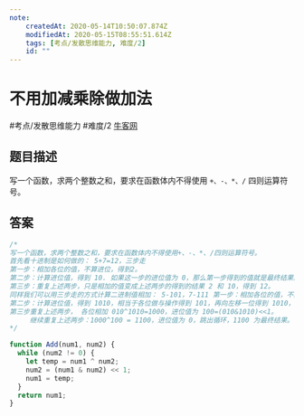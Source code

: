 ```yaml
---
note:
    createdAt: 2020-05-14T10:50:07.874Z
    modifiedAt: 2020-05-15T08:55:51.614Z
    tags: [考点/发散思维能力, 难度/2]
    id: ""
---
```

# 不用加减乘除做加法
#考点/发散思维能力 #难度/2 [牛客网](https://www.nowcoder.com/practice/59ac416b4b944300b617d4f7f111b215?tpId=13&tqId=11201&tPage=1&rp=1&ru=/ta/coding-interviews&qru=/ta/coding-interviews/question-ranking)
<!-- @crossnote.comment "id":"b8b9e913-431c-40dd-901b-02cc34b5b027" --> 
## 题目描述
写一个函数，求两个整数之和，要求在函数体内不得使用 `+、-、*、/` 四则运算符号。

## 答案
```javascript
/*
写一个函数，求两个整数之和，要求在函数体内不得使用+、-、*、/四则运算符号。
首先看十进制是如何做的： 5+7=12，三步走
第一步：相加各位的值，不算进位，得到2。
第二步：计算进位值，得到 10. 如果这一步的进位值为 0，那么第一步得到的值就是最终结果。
第三步：重复上述两步，只是相加的值变成上述两步的得到的结果 2 和 10，得到 12。
同样我们可以用三步走的方式计算二进制值相加： 5-101，7-111 第一步：相加各位的值，不算进位，得到 010，二进制每位相加就相当于各位做异或操作，101^111。
第二步：计算进位值，得到 1010，相当于各位做与操作得到 101，再向左移一位得到 1010，(101&111)<<1。
第三步重复上述两步， 各位相加 010^1010=1000，进位值为 100=(010&1010)<<1。
     继续重复上述两步：1000^100 = 1100，进位值为 0，跳出循环，1100 为最终结果。
*/

function Add(num1, num2) {
  while (num2 != 0) {
    let temp = num1 ^ num2;
    num2 = (num1 & num2) << 1;
    num1 = temp;
  }
  return num1;
}
```